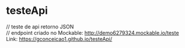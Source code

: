 # testeApi
// teste de api retorno JSON </br>
// endpoint criado no Mockable: http://demo6279324.mockable.io/teste </br>
Link: https://gconceicao1.github.io/testeApi/


